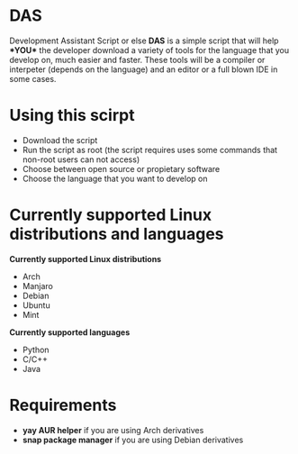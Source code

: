 <h1>DAS</h1>
Development Assistant Script or else <b>DAS</b> is a simple script that will help <b>*YOU*</b> the developer download a variety of tools for the language that you develop on, much easier and faster. These tools will be a compiler or interpeter (depends on the language) and an editor or a full blown IDE in some cases.
<h1>Using this scirpt</h1> 
<ul>
<li>Download the script</li> 
<li>Run the script as root (the script requires uses some commands that non-root users can not access) 
<li>Choose between open source or propietary software</li> 
<li>Choose the language that you want to develop on</li> 
</ul>
<h1>Currently supported Linux distributions and languages</h1> 
<b>Currently supported Linux distributions</b>
<ul>
<li>Arch</li>
<li>Manjaro</li>
<li>Debian</li>
<li>Ubuntu</li>
<li>Mint</li>
</ul>
<b>Currently supported languages</b>
<ul>
<li>Python</li>
<li>C/C++</li>
<li>Java</li>
</ul>
<h1>Requirements</h1>
<ul>
<li><b>yay AUR helper</b> if you are using Arch derivatives</li>
<li><b>snap package manager</b> if you are using Debian derivatives</li>
</ul>
